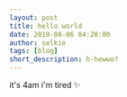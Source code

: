 ```yaml
---
layout: post
title: hello world
date: 2019-08-06 04:20:00
author: selkie
tags: [blog]
short_description: h-hewwo?
---
```

it's 4am i'm tired
:sparkles:
